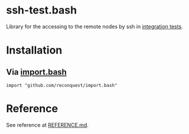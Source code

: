 # ssh-test.bash

Library for the accessing to the remote nodes by ssh in [integration
tests](https://github.com/reconquest/test.sh).

# Installation

## Via [import.bash](https://github.com/reconquest/import.bash)

```
import "github.com/reconquest/import.bash"
```

# Reference

See reference at [REFERENCE.md](REFERENCE.md).
